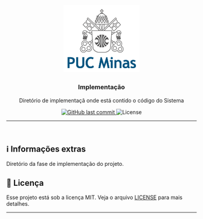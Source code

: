 <h1 align="center">
    <img alt="GoStack" src="../assets/images/logoPUC.png" width="200px" />
</h1>

<h3 align="center">
  Implementação
</h3>

<p align="center">Diretório de implementaçã onde está contido o código do Sistema</p>

<p align="center">
    <a href="https://github.com/pauloangelodb/LDS-Lab01/main">
    <img alt="GitHub last commit" src="https://img.shields.io/github/last-commit/pauloangelodb/LDS-Lab01">
  </a>

  <img alt="License" src="https://img.shields.io/badge/license-MIT-%2304D361">	
	
</p>

<hr>
<br/>

   
## ℹ️ Informações extras

Diretório da fase de implementação do projeto.

## :memo: Licença

Esse projeto está sob a licença MIT. Veja o arquivo [LICENSE](LICENSE) para mais detalhes.

---
